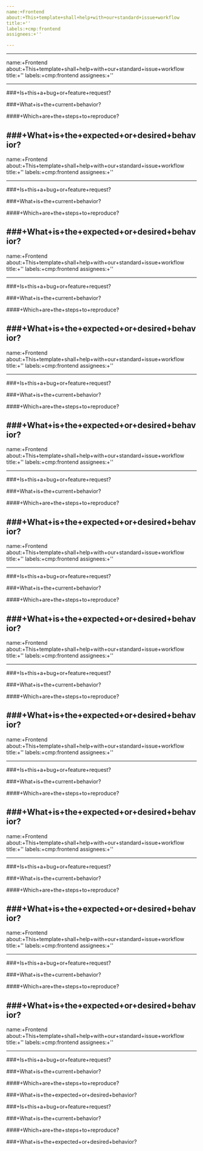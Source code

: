 ```yaml
---
name:+Frontend
about:+This+template+shall+help+with+our+standard+issue+workflow
title:+''
labels:+cmp:frontend
assignees:+''

---
```

---
name:+Frontend
about:+This+template+shall+help+with+our+standard+issue+workflow
title:+''
labels:+cmp:frontend
assignees:+''

---

###+Is+this+a+bug+or+feature+request?

###+What+is+the+current+behavior?

####+Which+are+the+steps+to+reproduce?

###+What+is+the+expected+or+desired+behavior?
---
name:+Frontend
about:+This+template+shall+help+with+our+standard+issue+workflow
title:+''
labels:+cmp:frontend
assignees:+''

---

###+Is+this+a+bug+or+feature+request?

###+What+is+the+current+behavior?

####+Which+are+the+steps+to+reproduce?

###+What+is+the+expected+or+desired+behavior?
---
name:+Frontend
about:+This+template+shall+help+with+our+standard+issue+workflow
title:+''
labels:+cmp:frontend
assignees:+''

---

###+Is+this+a+bug+or+feature+request?

###+What+is+the+current+behavior?

####+Which+are+the+steps+to+reproduce?

###+What+is+the+expected+or+desired+behavior?
---
name:+Frontend
about:+This+template+shall+help+with+our+standard+issue+workflow
title:+''
labels:+cmp:frontend
assignees:+''

---

###+Is+this+a+bug+or+feature+request?

###+What+is+the+current+behavior?

####+Which+are+the+steps+to+reproduce?

###+What+is+the+expected+or+desired+behavior?
---
name:+Frontend
about:+This+template+shall+help+with+our+standard+issue+workflow
title:+''
labels:+cmp:frontend
assignees:+''

---

###+Is+this+a+bug+or+feature+request?

###+What+is+the+current+behavior?

####+Which+are+the+steps+to+reproduce?

###+What+is+the+expected+or+desired+behavior?
---
name:+Frontend
about:+This+template+shall+help+with+our+standard+issue+workflow
title:+''
labels:+cmp:frontend
assignees:+''

---

###+Is+this+a+bug+or+feature+request?

###+What+is+the+current+behavior?

####+Which+are+the+steps+to+reproduce?

###+What+is+the+expected+or+desired+behavior?
---
name:+Frontend
about:+This+template+shall+help+with+our+standard+issue+workflow
title:+''
labels:+cmp:frontend
assignees:+''

---

###+Is+this+a+bug+or+feature+request?

###+What+is+the+current+behavior?

####+Which+are+the+steps+to+reproduce?

###+What+is+the+expected+or+desired+behavior?
---
name:+Frontend
about:+This+template+shall+help+with+our+standard+issue+workflow
title:+''
labels:+cmp:frontend
assignees:+''

---

###+Is+this+a+bug+or+feature+request?

###+What+is+the+current+behavior?

####+Which+are+the+steps+to+reproduce?

###+What+is+the+expected+or+desired+behavior?
---
name:+Frontend
about:+This+template+shall+help+with+our+standard+issue+workflow
title:+''
labels:+cmp:frontend
assignees:+''

---

###+Is+this+a+bug+or+feature+request?

###+What+is+the+current+behavior?

####+Which+are+the+steps+to+reproduce?

###+What+is+the+expected+or+desired+behavior?
---
name:+Frontend
about:+This+template+shall+help+with+our+standard+issue+workflow
title:+''
labels:+cmp:frontend
assignees:+''

---

###+Is+this+a+bug+or+feature+request?

###+What+is+the+current+behavior?

####+Which+are+the+steps+to+reproduce?

###+What+is+the+expected+or+desired+behavior?
---
name:+Frontend
about:+This+template+shall+help+with+our+standard+issue+workflow
title:+''
labels:+cmp:frontend
assignees:+''

---

###+Is+this+a+bug+or+feature+request?

###+What+is+the+current+behavior?

####+Which+are+the+steps+to+reproduce?

###+What+is+the+expected+or+desired+behavior?

###+Is+this+a+bug+or+feature+request?

###+What+is+the+current+behavior?

####+Which+are+the+steps+to+reproduce?

###+What+is+the+expected+or+desired+behavior?
